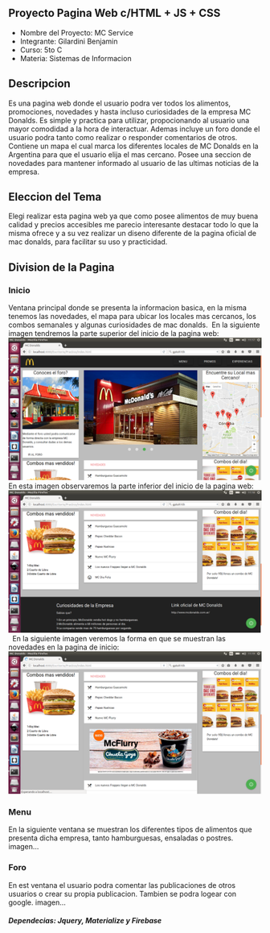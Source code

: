## Proyecto Pagina Web c/HTML + JS + CSS
* Nombre del Proyecto: MC Service
* Integrante: Gilardini Benjamin
* Curso: 5to C
* Materia: Sistemas de Informacion
## Descripcion 
Es una pagina web donde el usuario podra ver todos los alimentos, promociones, novedades y hasta incluso curiosidades de la empresa MC Donalds. Es simple y practica para utilizar, propocionando al usuario una mayor comodidad a la hora de interactuar. Ademas incluye un foro donde el usuario podra tanto como realizar o responder comentarios de otros. Contiene un mapa el cual marca los diferentes locales de MC Donalds en la Argentina para que el usuario elija el mas cercano. Posee una seccion de novedades para mantener informado al usuario de las ultimas noticias de la empresa.
## Eleccion del Tema
Elegi realizar esta pagina web ya que como posee alimentos de muy buena calidad y precios accesibles me parecio interesante destacar todo lo que la misma ofrece y a su vez realizar un diseno diferente de la pagina oficial de mac donalds, para facilitar su uso y practicidad.
## Division de la Pagina
### Inicio
Ventana principal donde se presenta la informacion basica, en la misma tenemos las novedades, el mapa para ubicar los locales mas cercanos, los combos semanales y algunas curiosidades de mac donalds.&nbsp;
En la siguiente imagen tendremos la parte superior del inicio de la pagina web:
![Algun texto](https://github.com/benjagilardini/ProyectoWeb/blob/master/static/Inicio.png)
En esta imagen observaremos la parte inferior del inicio de la pagina web:
&nbsp;
![Algun texto](https://github.com/benjagilardini/ProyectoWeb/blob/master/static/Inicio2.png)
&nbsp;
En la siguiente imagen veremos la forma en que se muestran las novedades en la pagina de inicio:
![Algun texto](https://github.com/benjagilardini/ProyectoWeb/blob/master/static/Inicio3.png)
### Menu
En la siguiente ventana se muestran los diferentes tipos de alimentos que presenta dicha empresa, tanto hamburguesas, ensaladas o postres.
imagen...
### Foro
En est ventana el usuario podra comentar las publicaciones de otros usuarios o crear su propia publicacion. Tambien se podra logear con google.
imagen...

##### Dependecias: Jquery, Materialize y Firebase

